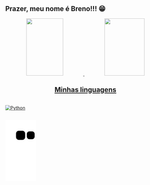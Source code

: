 ## Prazer, meu nome é Breno!!! 😁
<div align="center">
  <a href="https://github.com/brefreittas">
  <img width="48%" img height="180em" src="https://github-readme-stats.vercel.app/api?username=brefreittas&show_icons=true&theme=omni&include_all_commits=true&count_private=true"/>
  <img width="50%" img height="180em" src="https://github-readme-stats.vercel.app/api/top-langs/?username=brefreittas&layout=compact&langs_count=7&theme=omni"/>
 
## Minhas linguagens
</div>
<div style="display: inline_block"><br>
 <img align="center" alt="Python" height="30" width="40" src="https://cdn.jsdelivr.net/gh/devicons/devicon/icons/python/python-plain.svg">
</div>
  
  ##

![Snake animation](https://github.com/brefreittas/brefreittas/blob/output/github-contribution-grid-snake.svg)
